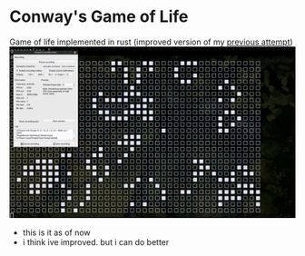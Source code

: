 # Conway's Game of Life
Game of life implemented in rust
(improved version of my [previous attempt](https://github.com/k1ut3h/gameoflife-rust))
![demonstration of working application](./demo.gif)
- this is it as of now
- i think ive improved. but i can do better
